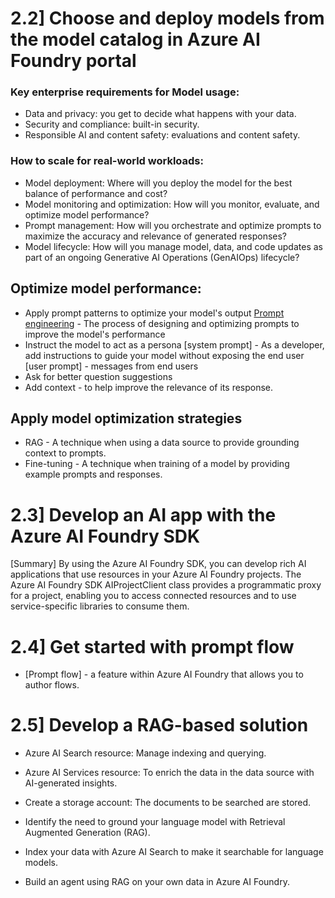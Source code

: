 # 2.2] Choose and deploy models from the model catalog in Azure AI Foundry portal

### Key enterprise requirements for Model usage:
   * Data and privacy: you get to decide what happens with your data.
   * Security and compliance: built-in security.
   * Responsible AI and content safety: evaluations and content safety.

### How to scale for real-world workloads:
   * Model deployment: Where will you deploy the model for the best balance of performance and cost?
   * Model monitoring and optimization: How will you monitor, evaluate, and optimize model performance?
   * Prompt management: How will you orchestrate and optimize prompts to maximize the accuracy and relevance of generated responses?
   * Model lifecycle: How will you manage model, data, and code updates as part of an ongoing Generative AI Operations (GenAIOps) lifecycle?

## Optimize model performance:

   * Apply prompt patterns to optimize your model's output
[Prompt engineering](https://learn.microsoft.com/en-us/azure/ai-services/openai/concepts/prompt-engineering?tabs=chat) - The process of designing and optimizing prompts to improve the model's performance 
   * Instruct the model to act as a persona
[system prompt] - As a developer, add instructions to guide your model without exposing the end user
[user prompt] - messages from end users
   * Ask for better question suggestions
   * Add context - to help improve the relevance of its response.

## Apply model optimization strategies

   * RAG - A technique when using a data source to provide grounding context to prompts.
   * Fine-tuning - A technique when training of a model by providing example prompts and responses.

# 2.3] Develop an AI app with the Azure AI Foundry SDK
[Summary]
By using the Azure AI Foundry SDK, you can develop rich AI applications that use resources in your Azure AI Foundry projects. The Azure AI Foundry SDK AIProjectClient class provides a programmatic proxy for a project, enabling you to access connected resources and to use service-specific libraries to consume them.

# 2.4] Get started with prompt flow
   * [Prompt flow] - a feature within Azure AI Foundry that allows you to author flows.

# 2.5] Develop a RAG-based solution 
   * Azure AI Search resource: Manage indexing and querying.
   * Azure AI Services resource: To enrich the data in the data source with AI-generated insights.
   * Create a storage account:  The documents to be searched are stored.

   * Identify the need to ground your language model with Retrieval Augmented Generation (RAG).
   * Index your data with Azure AI Search to make it searchable for language models.
   * Build an agent using RAG on your own data in Azure AI Foundry.
